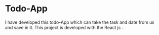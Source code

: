 # Todo-App
I have developed this todo-App which can take the task and date from us and save in it. This project is developed with the React js .
